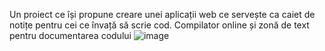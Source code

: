 Un proiect ce își propune creare unei aplicații web ce servește ca caiet de notițe pentru cei ce învață să scrie cod. Compilator online și zonă de text pentru documentarea codului
![image](https://github.com/user-attachments/assets/6ead0762-70ef-428c-9507-2718b2bdf9f1)
